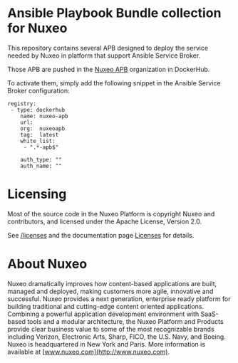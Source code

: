# Ansible Playbook Bundle collection for Nuxeo

This repository contains several APB designed to deploy the service needed by Nuxeo in platform that support Ansible Service Broker. 

Those APB are pushed in the [Nuxeo APB](https://hub.docker.com/r/nuxeoapb/) organization in DockerHub.

To activate them, simply add the following snippet in the Ansible Service Broker configuration:

```
registry:
 - type: dockerhub
    name: nuxeo-apb
    url:  
    org:  nuxeoapb
    tag:  latest
    white_list:
     - ".*-apb$"

    auth_type: ""
    auth_name: ""
```

# Licensing

Most of the source code in the Nuxeo Platform is copyright Nuxeo and
contributors, and licensed under the Apache License, Version 2.0.

See [/licenses](/licenses) and the documentation page [Licenses](http://doc.nuxeo.com/x/gIK7) for details.

# About Nuxeo

Nuxeo dramatically improves how content-based applications are built, managed and deployed, making customers more agile, innovative and successful. Nuxeo provides a next generation, enterprise ready platform for building traditional and cutting-edge content oriented applications. Combining a powerful application development environment with SaaS-based tools and a modular architecture, the Nuxeo Platform and Products provide clear business value to some of the most recognizable brands including Verizon, Electronic Arts, Sharp, FICO, the U.S. Navy, and Boeing. Nuxeo is headquartered in New York and Paris. More information is available at [www.nuxeo.com](http://www.nuxeo.com).


